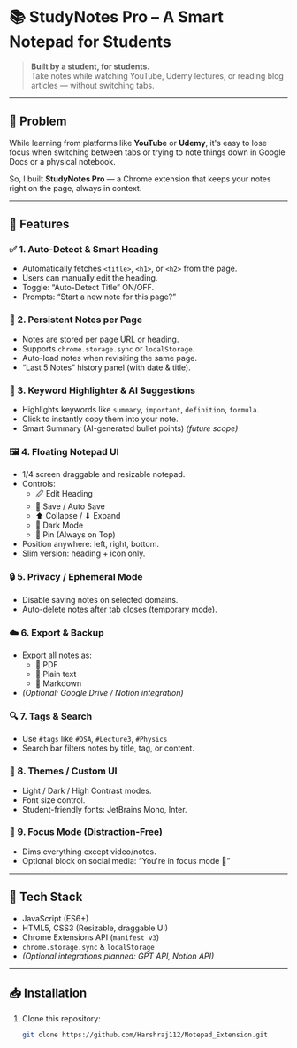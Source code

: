 # 📚 StudyNotes Pro – A Smart Notepad for Students

> **Built by a student, for students.**  
> Take notes while watching YouTube, Udemy lectures, or reading blog articles — without switching tabs.

---

## 🎯 Problem

While learning from platforms like **YouTube** or **Udemy**, it's easy to lose focus when switching between tabs or trying to note things down in Google Docs or a physical notebook.

So, I built **StudyNotes Pro** — a Chrome extension that keeps your notes right on the page, always in context.

---

## 🚀 Features

### ✅ 1. Auto-Detect & Smart Heading
- Automatically fetches `<title>`, `<h1>`, or `<h2>` from the page.
- Users can manually edit the heading.
- Toggle: “Auto-Detect Title” ON/OFF.
- Prompts: “Start a new note for this page?”

### 📝 2. Persistent Notes per Page
- Notes are stored per page URL or heading.
- Supports `chrome.storage.sync` or `localStorage`.
- Auto-load notes when revisiting the same page.
- “Last 5 Notes” history panel (with date & title).

### 🧠 3. Keyword Highlighter & AI Suggestions
- Highlights keywords like `summary`, `important`, `definition`, `formula`.
- Click to instantly copy them into your note.
- Smart Summary (AI-generated bullet points) *(future scope)*

### 🖼️ 4. Floating Notepad UI
- 1/4 screen draggable and resizable notepad.
- Controls:
  - 🖉 Edit Heading
  - 📁 Save / Auto Save
  - ⬆ Collapse / ⬇ Expand
  - 🌙 Dark Mode
  - 🔖 Pin (Always on Top)
- Position anywhere: left, right, bottom.
- Slim version: heading + icon only.

### 🔒 5. Privacy / Ephemeral Mode
- Disable saving notes on selected domains.
- Auto-delete notes after tab closes (temporary mode).

### ☁️ 6. Export & Backup
- Export all notes as:
  - 📄 PDF
  - 📜 Plain text
  - 🧠 Markdown
- *(Optional: Google Drive / Notion integration)*

### 🔍 7. Tags & Search
- Use `#tags` like `#DSA`, `#Lecture3`, `#Physics`
- Search bar filters notes by title, tag, or content.

### 🎨 8. Themes / Custom UI
- Light / Dark / High Contrast modes.
- Font size control.
- Student-friendly fonts: JetBrains Mono, Inter.

### 🚨 9. Focus Mode (Distraction-Free)
- Dims everything except video/notes.
- Optional block on social media: “You're in focus mode 🚫”

---

## 🔧 Tech Stack

- JavaScript (ES6+)
- HTML5, CSS3 (Resizable, draggable UI)
- Chrome Extensions API (`manifest v3`)
- `chrome.storage.sync` & `localStorage`
- *(Optional integrations planned: GPT API, Notion API)*

---

## 📥 Installation

1. Clone this repository:
   ```bash
   git clone https://github.com/Harshraj112/Notepad_Extension.git
